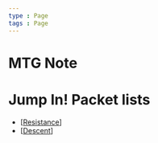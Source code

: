 ```yaml
---
type : Page
tags : Page
---
```


# MTG Note

# Jump In! Packet lists

* [[Resistance]]
* [[Descent]]

[//begin]: # "Autogenerated link references for markdown compatibility"
[Resistance]: docs/Decks/JumpIns/Resistance.md "Resistance / レジスタンス (赤)"
[Descent]: docs/Decks/JumpIns/Descent.md "Descent / 落魄 (黒)(緑)"
[//end]: # "Autogenerated link references"
